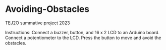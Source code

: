 # Avoiding-Obstacles
TEJ2O summative project 2023

Instructions: Connect a buzzer, button, and 16 x 2 LCD to an Arduino board. Connect a potentiometer to the LCD. Press the button to move and avoid the obstacles.
